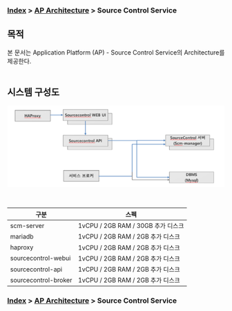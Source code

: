 ### [Index](https://github.com/PaaS-TA/Guide-eng/blob/master/README.md) > [AP Architecture](../README.md) > Source Control Service

## 목적
본 문서는 Application Platform (AP) - Source Control Service의 Architecture를 제공한다.
<br><br>

## 시스템 구성도
![Source Control Service Architecture](image/source_control_architecture.PNG)

<br>

| 구분  | 스펙 |
|-------|-----|
| scm-server | 1vCPU / 2GB RAM / 30GB 추가 디스크 |
| mariadb | 1vCPU / 2GB RAM / 2GB 추가 디스크 |
| haproxy | 1vCPU / 2GB RAM / 2GB 추가 디스크 |
| sourcecontrol-webui | 1vCPU / 2GB RAM / 2GB 추가 디스크 |
| sourcecontrol-api | 1vCPU / 2GB RAM / 2GB 추가 디스크 |
| sourcecontrol-broker | 1vCPU / 2GB RAM / 2GB 추가 디스크 |


### [Index](https://github.com/PaaS-TA/Guide-eng/blob/master/README.md) > [AP Architecture](../README.md) > Source Control Service
